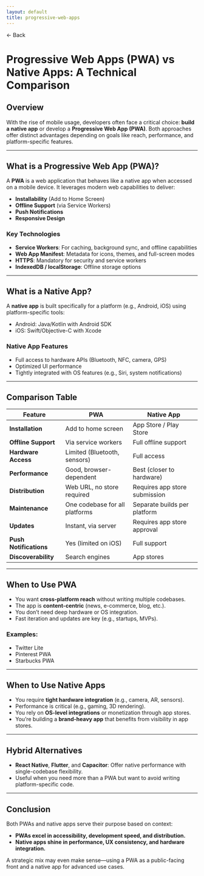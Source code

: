 ```yaml
---
layout: default
title: progressive-web-apps 
---
```


<a href="https://anish7600.github.io/technical-writeups" style="text-decoration: none;">← Back</a>


# Progressive Web Apps (PWA) vs Native Apps: A Technical Comparison

## Overview

With the rise of mobile usage, developers often face a critical choice: **build a native app** or develop a **Progressive Web App (PWA)**. Both approaches offer distinct advantages depending on goals like reach, performance, and platform-specific features.

---

## What is a Progressive Web App (PWA)?

A **PWA** is a web application that behaves like a native app when accessed on a mobile device. It leverages modern web capabilities to deliver:

* **Installability** (Add to Home Screen)
* **Offline Support** (via Service Workers)
* **Push Notifications**
* **Responsive Design**

### Key Technologies

* **Service Workers**: For caching, background sync, and offline capabilities
* **Web App Manifest**: Metadata for icons, themes, and full-screen modes
* **HTTPS**: Mandatory for security and service workers
* **IndexedDB / localStorage**: Offline storage options

---

## What is a Native App?

A **native app** is built specifically for a platform (e.g., Android, iOS) using platform-specific tools:

* Android: Java/Kotlin with Android SDK
* iOS: Swift/Objective-C with Xcode

### Native App Features

* Full access to hardware APIs (Bluetooth, NFC, camera, GPS)
* Optimized UI performance
* Tightly integrated with OS features (e.g., Siri, system notifications)

---

## Comparison Table

| Feature                | PWA                            | Native App                    |
| ---------------------- | ------------------------------ | ----------------------------- |
| **Installation**       | Add to home screen             | App Store / Play Store        |
| **Offline Support**    | Via service workers            | Full offline support          |
| **Hardware Access**    | Limited (Bluetooth, sensors)   | Full access                   |
| **Performance**        | Good, browser-dependent        | Best (closer to hardware)     |
| **Distribution**       | Web URL, no store required     | Requires app store submission |
| **Maintenance**        | One codebase for all platforms | Separate builds per platform  |
| **Updates**            | Instant, via server            | Requires app store approval   |
| **Push Notifications** | Yes (limited on iOS)           | Full support                  |
| **Discoverability**    | Search engines                 | App stores                    |

---

## When to Use PWA

* You want **cross-platform reach** without writing multiple codebases.
* The app is **content-centric** (news, e-commerce, blog, etc.).
* You don’t need deep hardware or OS integration.
* Fast iteration and updates are key (e.g., startups, MVPs).

### Examples:

* Twitter Lite
* Pinterest PWA
* Starbucks PWA

---

## When to Use Native Apps

* You require **tight hardware integration** (e.g., camera, AR, sensors).
* Performance is critical (e.g., gaming, 3D rendering).
* You rely on **OS-level integrations** or monetization through app stores.
* You’re building a **brand-heavy app** that benefits from visibility in app stores.

---

## Hybrid Alternatives

* **React Native**, **Flutter**, and **Capacitor**: Offer native performance with single-codebase flexibility.
* Useful when you need more than a PWA but want to avoid writing platform-specific code.

---

## Conclusion

Both PWAs and native apps serve their purpose based on context:

* **PWAs excel in accessibility, development speed, and distribution.**
* **Native apps shine in performance, UX consistency, and hardware integration.**

A strategic mix may even make sense—using a PWA as a public-facing front and a native app for advanced use cases.
